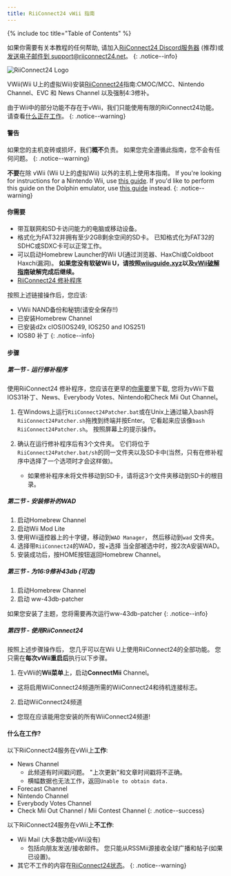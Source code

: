 ```yaml
---
title: RiiConnect24 vWii 指南
---
```


{% include toc title="Table of Contents" %}

如果你需要有关本教程的任何帮助, 请加入[RiiConnect24 Discord服务器](https://discord.gg/rc24) (推荐)或 [发送电子邮件到 support@riiconnect24.net](mailto:support@riiconnect24.net)。
{: .notice--info}

![RiiConnect24 Logo](/images/WiiRC24Logo.jpg)

VWii(Wii U上的虚拟Wii)安装[RiiConnect24](https://rc24.xyz)指南:CMOC/MCC、Nintendo Channel、EVC 和 News Channel 以及强制4:3修补。

由于Wii中的部分功能不存在于vWii，我们只能使用有限的RiiConnect24功能。 请查看[什么正在工作](#whats-currently-working)。
{: .notice--warning}

#### 警告

如果您的主机变砖或损坏，我们**概不**负责。 如果您完全遵循此指南，您不会有任何问题。
{: .notice--warning}

**不要**在除 vWii (Wii U上的虚拟Wii) 以外的主机上使用本指南。 If you're looking for instructions for a Nintendo Wii, use [this guide](riiconnect24). If you'd like to perform this guide on the Dolphin emulator, use [this guide](riiconnect24-dolphin) instead.
{: .notice--warning}

#### 你需要

* 带互联网和SD卡访问能力的电脑或移动设备。
* 格式化为FAT32并拥有至少2GB剩余空间的SD卡。 已知格式化为FAT32的SDHC或SDXC卡可以正常工作。
* 可以启动Homebrew Launcher的Wii U(通过浏览器、HaxChi或Coldboot Haxchi漏洞)。 **如果您没有软破Wii U，请按照[wiiuguide.xyz](https://wiiuguide.xyz)以及[vWii破解指南](https://wiiuguide.xyz/#/vwii-modding)破解完成后继续。**
* [RiiConnect24 修补程序](https://github.com/RiiConnect24/RiiConnect24-Patcher/releases)

按照上述链接操作后，您应该:
* VWii NAND备份和秘钥(请安全保存!!)
* 已安装Homebrew Channel
* 已安装d2x cIOS(IOS249, IOS250 and IOS251)
* IOS80 补丁
{: .notice--info}

#### 步骤

##### 第一节 - 运行修补程序

使用RiiConnect24 修补程序，您应该在更早的[你需要](#what-you-need)里下载, 您将为vWii下载IOS31补丁、News、Everybody Votes、Nintendo和Check Mii Out Channel。

1. 在Windows上运行`RiiConnect24Patcher.bat`或在Unix上通过输入bash将`RiiConnect24Patcher.sh`拖拽到终端并按Enter。 它看起来应该像`bash RiiConnect24Patcher.sh`。 按照屏幕上的提示操作。

2. 确认在运行修补程序后有3个文件夹。 它们将位于 `RiiConnect24Patcher.bat/sh`的同一文件夹以及SD卡中(当然，只有在修补程序中选择了一个选项时才会这样做)。
   - 如果修补程序未将文件移动到SD卡，请将这3个文件夹移动到SD卡的根目录。

##### 第二节 - 安装修补的WAD

1. 启动Homebrew Channel
2. 启动Wii Mod Lite
3. 使用Wii遥控器上的十字键，移动到`WAD Manager`， 然后移动到`wad` 文件夹。
4. 选择带`RiiConnect24`的WAD，按+选择 当全部被选中时，按2次A安装WAD。
5. 安装成功后，按HOME按钮返回Homebrew Channel。

##### 第三节 - 为16:9修补43db (可选)

1. 启动Homebrew Channel
2. 启动 ww-43db-patcher

如果您安装了主题，您将需要再次运行ww-43db-patcher
{: .notice--info}

##### 第四节 - 使用RiiConnect24

按照上述步骤操作后， 您几乎可以在Wii U上使用RiiConnect24的全部功能。 您只需在**每次vWii重启后**执行以下步骤。

1. 在vWii的**Wii菜单**上，启动**ConnectMii** Channel。
* 这将启用WiiConnect24频道所需的WiiConnect24和待机连接标志。
2. 启动WiiConnect24频道
* 您现在应该能用您安装的所有WiiConnect24频道!

#### 什么在工作?
以下RiiConnect24服务在vWii上**工作**:
* News Channel
    * 此频道有时间戳问题。 "上次更新"和文章时间戳将不正确。
    * 横幅数据也无法工作，返回`Unable to obtain data.`
* Forecast Channel
* Nintendo Channel
* Everybody Votes Channel
* Check Mii Out Channel / Mii Contest Channel
{: .notice--success}

以下RiiConnect24服务在vWii上**不工作**:
* Wii Mail (大多数功能vWii没有)
    * 包括向朋友发送/接收邮件。 您只能从RSSMii源接收全球广播和帖子(如果已设置)。
* 其它不工作的内容在[RiiConnect24状态](https://rc24.xyz/stats/index.html)。
{: .notice--warning}
